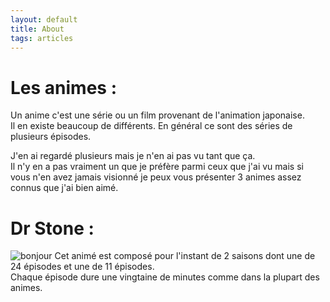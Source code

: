 ```yaml
---
layout: default
title: About
tags: articles
---
```

# Les animes :

Un anime c'est une série ou un film provenant de l'animation japonaise.  
Il en existe beaucoup de différents. En général ce sont des séries de plusieurs épisodes.  

J'en ai regardé plusieurs mais je n'en ai pas vu tant que ça.  
Il n'y en a pas vraiment un que je préfère parmi ceux que j'ai vu mais si vous n'en avez jamais visionné je peux vous présenter 3 animes assez connus que j'ai bien aimé.   
 
# Dr Stone :
![bonjour](https://marionchampi.github.io/images/stone.jpg)
Cet animé est composé pour l'instant de 2 saisons dont une de 24 épisodes et une de 11 épisodes.  
Chaque épisode dure une vingtaine de minutes comme dans la plupart des animes.  
